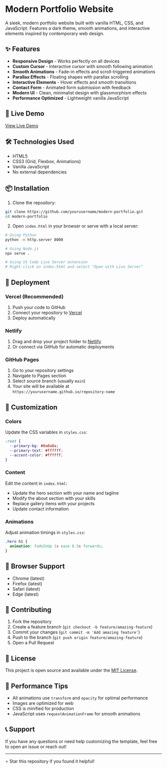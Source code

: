 # Modern Portfolio Website

A sleek, modern portfolio website built with vanilla HTML, CSS, and JavaScript. Features a dark theme, smooth animations, and interactive elements inspired by contemporary web design.

## ✨ Features

- **Responsive Design** - Works perfectly on all devices
- **Custom Cursor** - Interactive cursor with smooth following animation
- **Smooth Animations** - Fade-in effects and scroll-triggered animations
- **Parallax Effects** - Floating shapes with parallax scrolling
- **Interactive Elements** - Hover effects and smooth transitions
- **Contact Form** - Animated form submission with feedback
- **Modern UI** - Clean, minimalist design with glassmorphism effects
- **Performance Optimized** - Lightweight vanilla JavaScript

## 🚀 Live Demo

[View Live Demo](https://your-portfolio-site.vercel.app)

## 🛠️ Technologies Used

- HTML5
- CSS3 (Grid, Flexbox, Animations)
- Vanilla JavaScript
- No external dependencies

## 📦 Installation

1. Clone the repository:
```bash
git clone https://github.com/yourusername/modern-portfolio.git
cd modern-portfolio
```

2. Open `index.html` in your browser or serve with a local server:
```bash
# Using Python
python -m http.server 8000

# Using Node.js
npx serve .

# Using VS Code Live Server extension
# Right-click on index.html and select "Open with Live Server"
```

## 🚀 Deployment

### Vercel (Recommended)
1. Push your code to GitHub
2. Connect your repository to [Vercel](https://vercel.com)
3. Deploy automatically

### Netlify
1. Drag and drop your project folder to [Netlify](https://netlify.com)
2. Or connect via GitHub for automatic deployments

### GitHub Pages
1. Go to your repository settings
2. Navigate to Pages section
3. Select source branch (usually `main`)
4. Your site will be available at `https://yourusername.github.io/repository-name`

## 🎨 Customization

### Colors
Update the CSS variables in `styles.css`:
```css
:root {
  --primary-bg: #0a0a0a;
  --primary-text: #ffffff;
  --accent-color: #ffffff;
}
```

### Content
Edit the content in `index.html`:
- Update the hero section with your name and tagline
- Modify the about section with your skills
- Replace gallery items with your projects
- Update contact information

### Animations
Adjust animation timings in `styles.css`:
```css
.hero h1 {
  animation: fadeInUp 1s ease 0.5s forwards;
}
```

## 📱 Browser Support

- Chrome (latest)
- Firefox (latest)
- Safari (latest)
- Edge (latest)

## 🤝 Contributing

1. Fork the repository
2. Create a feature branch (`git checkout -b feature/amazing-feature`)
3. Commit your changes (`git commit -m 'Add amazing feature'`)
4. Push to the branch (`git push origin feature/amazing-feature`)
5. Open a Pull Request

## 📄 License

This project is open source and available under the [MIT License](LICENSE).

## 🔧 Performance Tips

- All animations use `transform` and `opacity` for optimal performance
- Images are optimized for web
- CSS is minified for production
- JavaScript uses `requestAnimationFrame` for smooth animations

## 📞 Support

If you have any questions or need help customizing the template, feel free to open an issue or reach out!

---

⭐ Star this repository if you found it helpful!
